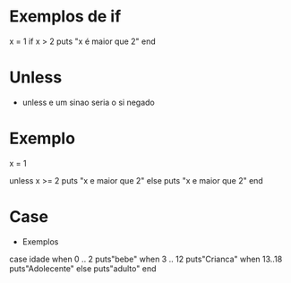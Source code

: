 # Exemplos de if

x = 1
if x > 2
puts "x é maior que 2"
end

# Unless

- unless e um sinao seria o si negado

# Exemplo

x = 1

unless x >= 2
puts "x e maior que 2"
else
puts "x e maior que 2"
end

# Case

- Exemplos

case idade
when 0 .. 2
puts"bebe"
when 3 .. 12
puts"Crianca"
when 13..18
puts"Adolecente"
else
puts"adulto"
end
